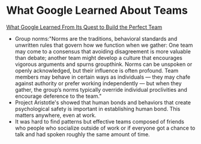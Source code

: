 # What Google Learned About Teams

[What Google Learned From Its Quest to Build the Perfect Team](https://www.nytimes.com/2016/02/28/magazine/what-google-learned-from-its-quest-to-build-the-perfect-team.html)

- Group norms:"Norms are the traditions, behavioral standards and unwritten rules that govern how we function when we gather: One team may come to a consensus that avoiding disagreement is more valuable than debate; another team might develop a culture that encourages vigorous arguments and spurns groupthink. Norms can be unspoken or openly acknowledged, but their influence is often profound. Team members may behave in certain ways as individuals — they may chafe against authority or prefer working independently — but when they gather, the group’s norms typically override individual proclivities and encourage deference to the team."
- Project Aristotle's showed that human bonds and behaviors that create psychological safety is important in establishing human bond. This matters anywhere, even at work. 
- It was hard to find patterns but effective teams composed of friends who people who socialize outside of work or if everyone got a chance to talk and had spoken roughly the same amount of time.